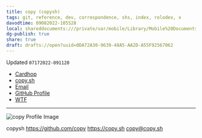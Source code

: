 ```yaml
---
title: copy (copysh)
tags: git, reference, dev, correspondence, shs, index, rolodex, x
davodtime: 09082022-105528
local: shareddocuments:///private/var/mobile/Library/Mobile%20Documents/iCloud~md~obsidian/Documents/OBSHIDDIAN/drafts/0DA72A30-9639-48A5-AA2D-A55F92567062.md
dg-publish: true
share: true
draft: drafts://open?uuid=0DA72A30-9639-48A5-AA2D-A55F92567062
---
```

Updated `07172022-091120`

- [Cardhop](x-cardhop://show?id=contact:6E57E4C7-5E71-4B50-B66D-6C82709B1CD8&contact=Copysh)
- [copy.sh](https://copy.sh)
- [Email](mailto:copy@copy.sh) 
- [GitHub Profile](https://github.com/copy)
- [WTF](https://davidblue.wtf/drafts/0DA72A30-9639-48A5-AA2D-A55F92567062.html)

---

![copy Profile Image](https://i.snap.as/eLSQ8vkv.png)

copysh
https://github.com/copy
https://copy.sh
copy@copy.sh